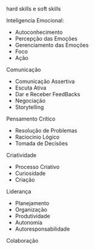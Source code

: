 hard skills e soft skills

Inteligencia Emocional:

- Autoconhecimento
- Percepção das Emoções
- Gerenciamento das Emoções
- Foco
- Ação

Comunicação

- Comunicação Assertiva
- Escuta Ativa
- Dar e Receber FeedBacks
- Negociação
- Storytelling

Pensamento Crítico

- Resolução de Problemas
- Raciocinio Lógico
- Tomada de Decisões

Criatividade

- Processo Criativo
- Curiosidade
- Criação

Liderança

- Planejamento
- Organização
- Produtividade
- Autonomia
- Autoresponsabilidade

Colaboração


